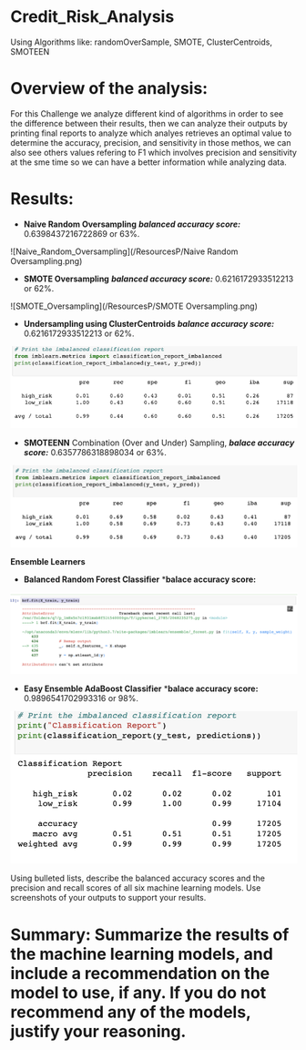 # Credit_Risk_Analysis
Using Algorithms like: randomOverSample, SMOTE, ClusterCentroids, SMOTEEN

# Overview of the analysis:

For this Challenge we analyze different kind of algorithms in order to see the difference between their results, then we can analyze their outputs by printing final reports to analyze which analyes retrieves an optimal value to determine the accuracy, precision, and sensitivity in those methos, we can also see others values refering to F1 which involves precision and sensitivity at the sme time so we can have a better information while analyzing data.


# Results:

* **Naive Random Oversampling** ***balanced accuracy score:*** 0.6398437216722869 or 63%.

![Naive_Random_Oversampling](/ResourcesP/Naive Random Oversampling.png)

* **SMOTE Oversampling** ***balanced accuracy score:*** 0.6216172933512213 or 62%.

![SMOTE_Oversampling](/ResourcesP/SMOTE Oversampling.png)

* **Undersampling using ClusterCentroids** ***balance accuracy score:*** 0.6216172933512213 or 62%.

![Cluster_Centroids](/ResourcesP/Cluster_Centroids.png)

* **SMOTEENN** Combination (Over and Under) Sampling, ***balace accuracy score:*** 0.6357786318898034 or 63%.

![Smoteen](/ResourcesP/Combination_OverandUnder_Sampling.png)

**Ensemble Learners**
* **Balanced Random Forest Classifier** ***balace accuracy score:**

![Balance_Random_Forest_Classifier](/ResourcesP/Balanced_Random_Forest_Classifier.png)

* **Easy Ensemble AdaBoost Classifier** ***balace accuracy score:** 0.9896541702993316 or 98%.

![Easy_Ensemble_AdaBoost_Classifier](/ResourcesP/EasyEnsembleAdaBoostClassifier.png)




Using bulleted lists, describe the balanced accuracy scores and the precision and recall scores of all six machine learning models. Use screenshots of your outputs to support your results.



# Summary: Summarize the results of the machine learning models, and include a recommendation on the model to use, if any. If you do not recommend any of the models, justify your reasoning.
